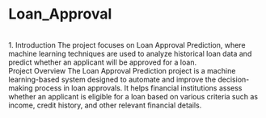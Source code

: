 # Loan_Approval
<br>
1. Introduction
The project focuses on Loan Approval Prediction, where machine learning techniques are used to analyze historical loan data and predict whether an applicant will be approved for a loan.
<br>
Project Overview
The Loan Approval Prediction project is a machine learning-based system designed to automate and improve the decision-making process in loan approvals. It helps financial institutions assess whether an applicant is eligible for a loan based on various criteria such as income, credit history, and other relevant financial details.
